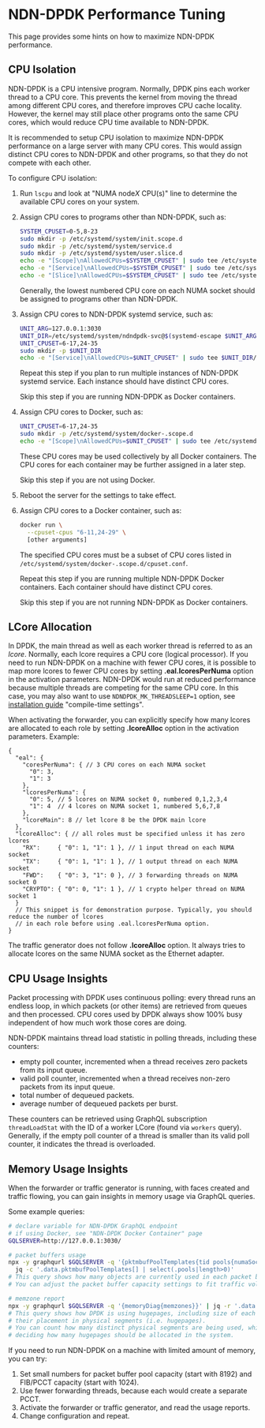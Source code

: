 # NDN-DPDK Performance Tuning

This page provides some hints on how to maximize NDN-DPDK performance.

## CPU Isolation

NDN-DPDK is a CPU intensive program.
Normally, DPDK pins each worker thread to a CPU core.
This prevents the kernel from moving the thread among different CPU cores, and therefore improves CPU cache locality.
However, the kernel may still place other programs onto the same CPU cores, which would reduce CPU time available to NDN-DPDK.

It is recommended to setup CPU isolation to maximize NDN-DPDK performance on a large server with many CPU cores.
This would assign distinct CPU cores to NDN-DPDK and other programs, so that they do not compete with each other.

To configure CPU isolation:

1. Run `lscpu` and look at "NUMA node*X* CPU(s)" line to determine the available CPU cores on your system.

2. Assign CPU cores to programs other than NDN-DPDK, such as:

    ```bash
    SYSTEM_CPUSET=0-5,8-23
    sudo mkdir -p /etc/systemd/system/init.scope.d
    sudo mkdir -p /etc/systemd/system/service.d
    sudo mkdir -p /etc/systemd/system/user.slice.d
    echo -e "[Scope]\nAllowedCPUs=$SYSTEM_CPUSET" | sudo tee /etc/systemd/system/init.scope.d/cpuset.conf
    echo -e "[Service]\nAllowedCPUs=$SYSTEM_CPUSET" | sudo tee /etc/systemd/system/service.d/cpuset.conf
    echo -e "[Slice]\nAllowedCPUs=$SYSTEM_CPUSET" | sudo tee /etc/systemd/system/user.slice.d/cpuset.conf
    ```

   Generally, the lowest numbered CPU core on each NUMA socket should be assigned to programs other than NDN-DPDK.

3. Assign CPU cores to NDN-DPDK systemd service, such as:

    ```bash
    UNIT_ARG=127.0.0.1:3030
    UNIT_DIR=/etc/systemd/system/ndndpdk-svc@$(systemd-escape $UNIT_ARG).service.d
    UNIT_CPUSET=6-17,24-35
    sudo mkdir -p $UNIT_DIR
    echo -e "[Service]\nAllowedCPUs=$UNIT_CPUSET" | sudo tee $UNIT_DIR/cpuset.conf
    ```

   Repeat this step if you plan to run multiple instances of NDN-DPDK systemd service.
   Each instance should have distinct CPU cores.

   Skip this step if you are running NDN-DPDK as Docker containers.

4. Assign CPU cores to Docker, such as:

    ```bash
    UNIT_CPUSET=6-17,24-35
    sudo mkdir -p /etc/systemd/system/docker-.scope.d
    echo -e "[Scope]\nAllowedCPUs=$UNIT_CPUSET" | sudo tee /etc/systemd/system/docker-.scope.d/cpuset.conf
    ```

   These CPU cores may be used collectively by all Docker containers.
   The CPU cores for each container may be further assigned in a later step.

   Skip this step if you are not using Docker.

5. Reboot the server for the settings to take effect.

6. Assign CPU cores to a Docker container, such as:

    ```bash
    docker run \
      --cpuset-cpus "6-11,24-29" \
      [other arguments]
    ```

   The specified CPU cores must be a subset of CPU cores listed in `/etc/systemd/system/docker-.scope.d/cpuset.conf`.

   Repeat this step if you are running multiple NDN-DPDK Docker containers.
   Each container should have distinct CPU cores.

   Skip this step if you are not running NDN-DPDK as Docker containers.

## LCore Allocation

In DPDK, the main thread as well as each worker thread is referred to as an *lcore*.
Normally, each lcore requires a CPU core (logical processor).
If you need to run NDN-DPDK on a machine with fewer CPU cores, it is possible to map more lcores to fewer CPU cores by setting **.eal.lcoresPerNuma** option in the activation parameters.
NDN-DPDK would run at reduced performance because multiple threads are competing for the same CPU core.
In this case, you may also want to use `NDNDPDK_MK_THREADSLEEP=1` option, see [installation guide](INSTALL.md) "compile-time settings".

When activating the forwarder, you can explicitly specify how many lcores are allocated to each role by setting **.lcoreAlloc** option in the activation parameters.
Example:

```jsonc
{
  "eal": {
    "coresPerNuma": { // 3 CPU cores on each NUMA socket
      "0": 3,
      "1": 3
    },
    "lcoresPerNuma": {
      "0": 5, // 5 lcores on NUMA socket 0, numbered 0,1,2,3,4
      "1": 4  // 4 lcores on NUMA socket 1, numbered 5,6,7,8
    },
    "lcoreMain": 8 // let lcore 8 be the DPDK main lcore
  },
  "lcoreAlloc": { // all roles must be specified unless it has zero lcores
    "RX":     { "0": 1, "1": 1 }, // 1 input thread on each NUMA socket
    "TX":     { "0": 1, "1": 1 }, // 1 output thread on each NUMA socket
    "FWD":    { "0": 3, "1": 0 }, // 3 forwarding threads on NUMA socket 0
    "CRYPTO": { "0": 0, "1": 1 }, // 1 crypto helper thread on NUMA socket 1
  }
  // This snippet is for demonstration purpose. Typically, you should reduce the number of lcores
  // in each role before using .eal.lcoresPerNuma option.
}
```

The traffic generator does not follow **.lcoreAlloc** option.
It always tries to allocate lcores on the same NUMA socket as the Ethernet adapter.

## CPU Usage Insights

Packet processing with DPDK uses continuous polling: every thread runs an endless loop, in which packets (or other items) are retrieved from queues and then processed.
CPU cores used by DPDK always show 100% busy independent of how much work those cores are doing.

NDN-DPDK maintains thread load statistic in polling threads, including these counters:

* empty poll counter, incremented when a thread receives zero packets from its input queue.
* valid poll counter, incremented when a thread receives non-zero packets from its input queue.
* total number of dequeued packets.
* average number of dequeued packets per burst.

These counters can be retrieved using GraphQL subscription `threadLoadStat` with the ID of a worker LCore (found via `workers` query).
Generally, if the empty poll counter of a thread is smaller than its valid poll counter, it indicates the thread is overloaded.

## Memory Usage Insights

When the forwarder or traffic generator is running, with faces created and traffic flowing, you can gain insights in memory usage via GraphQL queries.

Some example queries:

```bash
# declare variable for NDN-DPDK GraphQL endpoint
# if using Docker, see "NDN-DPDK Docker Container" page
GQLSERVER=http://127.0.0.1:3030/

# packet buffers usage
npx -y graphqurl $GQLSERVER -q '{pktmbufPoolTemplates{tid pools{numaSocket used}}}' |\
  jq -c '.data.pktmbufPoolTemplates[] | select(.pools|length>0)'
# This query shows how many objects are currently used in each packet buffer pool.
# You can adjust the packet buffer capacity settings to fit traffic volume.

# memzone report
npx -y graphqurl $GQLSERVER -q '{memoryDiag{memzones}}' | jq -r '.data.memoryDiag.memzones'
# This query shows how DPDK is using hugepages, including size of each memory zone and
# their placement in physical segments (i.e. hugepages).
# You can count how many distinct physical segments are being used, which is useful for
# deciding how many hugepages should be allocated in the system.
```

If you need to run NDN-DPDK on a machine with limited amount of memory, you can try:

1. Set small numbers for packet buffer pool capacity (start with 8192) and FIB/PCCT capacity (start with 1024).
2. Use fewer forwarding threads, because each would create a separate PCCT.
3. Activate the forwarder or traffic generator, and read the usage reports.
4. Change configuration and repeat.
